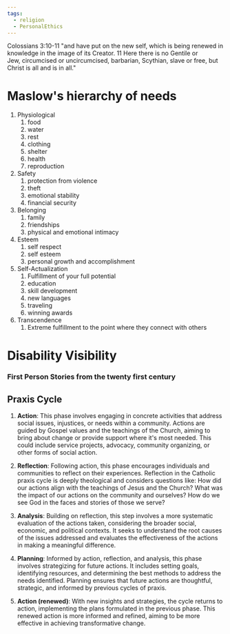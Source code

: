```yaml
---
tags:
  - religion
  - PersonalEthics
---
```


Colossians 3:10-11 
"and have put on the new self, which is being renewed in knowledge in the image of its Creator. 11 Here there is no Gentile or Jew, circumcised or uncircumcised, barbarian, Scythian, slave or free, but Christ is all and is in all."  


# Maslow's hierarchy of needs
1. Physiological
	1. food
	2. water
	3. rest
	4. clothing
	5. shelter
	6. health
	7. reproduction
2. Safety
	1. protection from violence
	2. theft
	3. emotional stability
	4. financial security
3. Belonging
	1. family
	2. friendships
	3. physical and emotional intimacy
4. Esteem
	1. self respect
	2. self esteem
	3. personal growth and accomplishment
5. Self-Actualization
	1. Fulfillment of your full potential
	2. education
	3. skill development
	4. new languages
	5. traveling
	6. winning awards
6. Transcendence
	1. Extreme fulfillment to the point where they connect with others



# Disability Visibility
### First Person Stories from the twenty first century

## Praxis Cycle

1. **Action**: This phase involves engaging in concrete activities that address social issues, injustices, or needs within a community. Actions are guided by Gospel values and the teachings of the Church, aiming to bring about change or provide support where it's most needed. This could include service projects, advocacy, community organizing, or other forms of social action.
    
2. **Reflection**: Following action, this phase encourages individuals and communities to reflect on their experiences. Reflection in the Catholic praxis cycle is deeply theological and considers questions like: How did our actions align with the teachings of Jesus and the Church? What was the impact of our actions on the community and ourselves? How do we see God in the faces and stories of those we serve?
    
3. **Analysis**: Building on reflection, this step involves a more systematic evaluation of the actions taken, considering the broader social, economic, and political contexts. It seeks to understand the root causes of the issues addressed and evaluates the effectiveness of the actions in making a meaningful difference.
    
4. **Planning**: Informed by action, reflection, and analysis, this phase involves strategizing for future actions. It includes setting goals, identifying resources, and determining the best methods to address the needs identified. Planning ensures that future actions are thoughtful, strategic, and informed by previous cycles of praxis.
    
5. **Action (renewed)**: With new insights and strategies, the cycle returns to action, implementing the plans formulated in the previous phase. This renewed action is more informed and refined, aiming to be more effective in achieving transformative change.